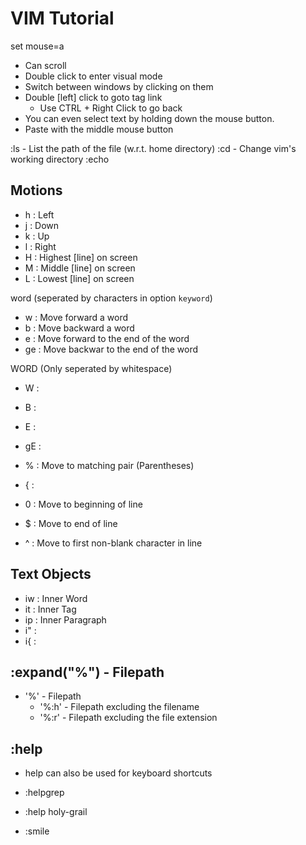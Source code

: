 #  VIM Tutorial

set mouse=a
- Can scroll
- Double click to enter visual mode
- Switch between windows by clicking on them
- Double [left] click to goto tag link
    - Use CTRL + Right Click to go back
- You can even select text by holding down the mouse button.
- Paste with the middle mouse button

:ls - List the path of the file (w.r.t. home directory)
:cd - Change vim's working directory
:echo

## Motions
- h : Left
- j : Down
- k : Up
- l : Right
- H : Highest [line] on screen
- M : Middle [line] on screen
- L : Lowest [line] on screen

word (seperated by characters in option `keyword`)
- w : Move forward a word
- b : Move backward a word
- e : Move forward to the end of the word
- ge : Move backwar to the end of the word

WORD (Only seperated by whitespace)
- W :
- B :
- E :
- gE :
- % : Move to matching pair (Parentheses)
- { : 

- 0 : Move to beginning of line
- $ : Move to end of line
- ^ : Move to first non-blank character in line


## Text Objects
- iw : Inner Word
- it : Inner Tag
- ip : Inner Paragraph
- i" :
- i{ :


## :expand("%") - Filepath

- '%' - Filepath
    - '%:h' - Filepath excluding the filename
    - '%:r' - Filepath excluding the file extension

## :help

- help can also be used for keyboard shortcuts
- :helpgrep <pattern>

- :help holy-grail

- :smile
